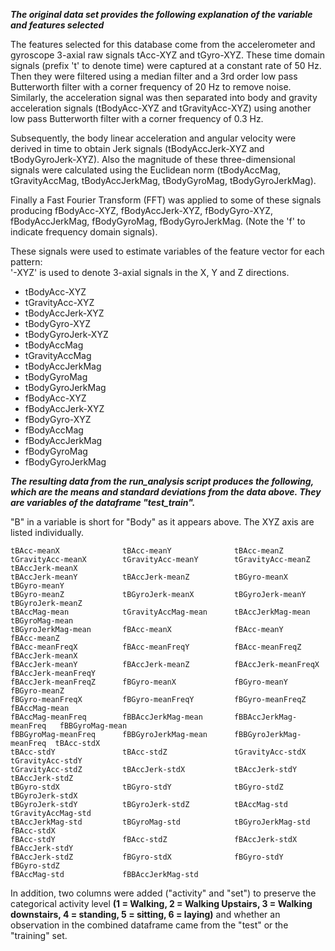 ***The original data set provides the following explanation of the variable and features selected***

The features selected for this database come from the accelerometer and gyroscope 3-axial raw signals tAcc-XYZ and tGyro-XYZ. These time domain signals (prefix 't' to denote time) were captured at a constant rate of 50 Hz. Then they were filtered using a median filter and a 3rd order low pass Butterworth filter with a corner frequency of 20 Hz to remove noise. Similarly, the acceleration signal was then separated into body and gravity acceleration signals (tBodyAcc-XYZ and tGravityAcc-XYZ) using another low pass Butterworth filter with a corner frequency of 0.3 Hz. 

Subsequently, the body linear acceleration and angular velocity were derived in time to obtain Jerk signals (tBodyAccJerk-XYZ and tBodyGyroJerk-XYZ). Also the magnitude of these three-dimensional signals were calculated using the Euclidean norm (tBodyAccMag, tGravityAccMag, tBodyAccJerkMag, tBodyGyroMag, tBodyGyroJerkMag). 

Finally a Fast Fourier Transform (FFT) was applied to some of these signals producing fBodyAcc-XYZ, fBodyAccJerk-XYZ, fBodyGyro-XYZ, fBodyAccJerkMag, fBodyGyroMag, fBodyGyroJerkMag. (Note the 'f' to indicate frequency domain signals). 

These signals were used to estimate variables of the feature vector for each pattern:  
'-XYZ' is used to denote 3-axial signals in the X, Y and Z directions.

- tBodyAcc-XYZ
- tGravityAcc-XYZ
- tBodyAccJerk-XYZ
- tBodyGyro-XYZ
- tBodyGyroJerk-XYZ
- tBodyAccMag
- tGravityAccMag
- tBodyAccJerkMag
- tBodyGyroMag
- tBodyGyroJerkMag
- fBodyAcc-XYZ
- fBodyAccJerk-XYZ
- fBodyGyro-XYZ
- fBodyAccMag
- fBodyAccJerkMag
- fBodyGyroMag
- fBodyGyroJerkMag

***The resulting data from the run_analysis script produces the following, which are the means and standard deviations from the data above. They are variables of the dataframe "test_train".***  

"B" in a variable is short for "Body" as it appears above.  The XYZ axis are listed individually. 

    tBAcc-meanX              tBAcc-meanY              tBAcc-meanZ            
    tGravityAcc-meanX        tGravityAcc-meanY        tGravityAcc-meanZ        tBAccJerk-meanX        
    tBAccJerk-meanY          tBAccJerk-meanZ          tBGyro-meanX             tBGyro-meanY           
    tBGyro-meanZ             tBGyroJerk-meanX         tBGyroJerk-meanY         tBGyroJerk-meanZ       
    tBAccMag-mean            tGravityAccMag-mean      tBAccJerkMag-mean        tBGyroMag-mean         
    tBGyroJerkMag-mean       fBAcc-meanX              fBAcc-meanY              fBAcc-meanZ            
    fBAcc-meanFreqX          fBAcc-meanFreqY          fBAcc-meanFreqZ          fBAccJerk-meanX        
    fBAccJerk-meanY          fBAccJerk-meanZ          fBAccJerk-meanFreqX      fBAccJerk-meanFreqY    
    fBAccJerk-meanFreqZ      fBGyro-meanX             fBGyro-meanY             fBGyro-meanZ           
    fBGyro-meanFreqX         fBGyro-meanFreqY         fBGyro-meanFreqZ         fBAccMag-mean          
    fBAccMag-meanFreq        fBBAccJerkMag-mean       fBBAccJerkMag-meanFreq   fBBGyroMag-mean        
    fBBGyroMag-meanFreq      fBBGyroJerkMag-mean      fBBGyroJerkMag-meanFreq  tBAcc-stdX             
    tBAcc-stdY               tBAcc-stdZ               tGravityAcc-stdX         tGravityAcc-stdY       
    tGravityAcc-stdZ         tBAccJerk-stdX           tBAccJerk-stdY           tBAccJerk-stdZ         
    tBGyro-stdX              tBGyro-stdY              tBGyro-stdZ              tBGyroJerk-stdX        
    tBGyroJerk-stdY          tBGyroJerk-stdZ          tBAccMag-std             tGravityAccMag-std     
    tBAccJerkMag-std         tBGyroMag-std            tBGyroJerkMag-std        fBAcc-stdX             
    fBAcc-stdY               fBAcc-stdZ               fBAccJerk-stdX           fBAccJerk-stdY         
    fBAccJerk-stdZ           fBGyro-stdX              fBGyro-stdY              fBGyro-stdZ            
    fBAccMag-std             fBBAccJerkMag-std  

In addition, two columns were added ("activity" and "set") to preserve the categorical activity level **(1 = Walking, 2 = Walking Upstairs, 3 = Walking downstairs, 4 = standing, 5 = sitting, 6 = laying)** and whether an observation in the combined dataframe came from the "test" or the "training" set.  

 
